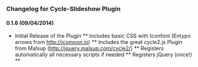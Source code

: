 ### Changelog for Cycle-Slideshow Plugin

#### 0.1.6 (09/04/2014)

* Initial Release of the Plugin
** Includes basic CSS with Iconfont (Entypo arrows from http://icomoon.io)
** Includes the great cycle2.js Plugin from Malsup (http://jquery.malsup.com/cycle2/)
** Registers automatically all necessary scripts if needed
** Registers jQuery (once!)
**
